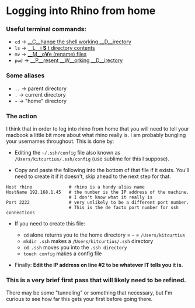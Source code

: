 # Logging into Rhino from home

### Useful terminal commands:
- `cd` -> [__C__hange the shell working __D__irectory](http://linuxcommand.org/lc3_man_pages/cdh.html)
- `ls` -> [__L__i __S__ t directory contents](http://linux.die.net/man/1/ls)
- `mv` -> [__M__o<strong>V</strong>e (rename) files](http://linux.die.net/man/1/mv)
- `pwd` -> [__P__resent __W__orking __D__irectory](http://linux.die.net/man/1/pwd)

### Some aliases
- `..` -> parent directory
- `.` -> current directory
- `~` -> "home" directory

### The action

I think that in order to log into rhino from home that you will need to tell your macbook a little bit more about what rhino really is. I am probably bungling your usernames throughout. This is done by:

- Editing the `~/.ssh/config` file also known as `/Users/kitcurtius/.ssh/config` (use sublime for this I suppose).

- Copy and paste the following into the bottom of that file if it exists. You'll need to create it if it doesn't, skip ahead to the next step for that.

```
Host rhino              # rhino is a handy alias name 
HostName 192.168.1.45   # the number is the IP address of the machine. 
                        # I don't know what it really is  
Port 2222               # very unlikely to be a different port number. 
                        # This is the de facto port number for ssh connections 
```

- If you need to create this file:
  - `cd` alone returns you to the home directory = `~` = `/Users/kitcurtius`
  - `mkdir .ssh` makes a `/Users/kitcurtius/.ssh` directory
  - `cd .ssh` moves you into the `.ssh directory`
  - `touch config` makes a config file

- Finally: __Edit the IP address on line #2 to be whatever IT tells you it is.__

### This is a very brief first pass that will likely need to be refined.
There may be some "tunneling" or something that necessary, but I'm curious to see how far this gets your first before going there.